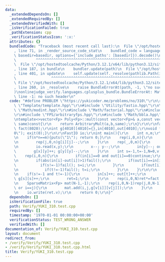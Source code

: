 ```yaml
---
data:
  _extendedDependsOn: []
  _extendedRequiredBy: []
  _extendedVerifiedWith: []
  _isVerificationFailed: true
  _pathExtension: cpp
  _verificationStatusIcon: ':x:'
  attributes: {}
  bundledCode: "Traceback (most recent call last):\n  File \"/opt/hostedtoolcache/Python/3.12.1/x64/lib/python3.12/site-packages/onlinejudge_verify/documentation/build.py\"\
    , line 71, in _render_source_code_stat\n    bundled_code = language.bundle(stat.path,\
    \ basedir=basedir, options={'include_paths': [basedir]}).decode()\n          \
    \         ^^^^^^^^^^^^^^^^^^^^^^^^^^^^^^^^^^^^^^^^^^^^^^^^^^^^^^^^^^^^^^^^^^^^^^^^^^^^^^^^^\n\
    \  File \"/opt/hostedtoolcache/Python/3.12.1/x64/lib/python3.12/site-packages/onlinejudge_verify/languages/cplusplus.py\"\
    , line 187, in bundle\n    bundler.update(path)\n  File \"/opt/hostedtoolcache/Python/3.12.1/x64/lib/python3.12/site-packages/onlinejudge_verify/languages/cplusplus_bundle.py\"\
    , line 401, in update\n    self.update(self._resolve(pathlib.Path(included), included_from=path))\n\
    \                ^^^^^^^^^^^^^^^^^^^^^^^^^^^^^^^^^^^^^^^^^^^^^^^^^^^^^^^^^\n \
    \ File \"/opt/hostedtoolcache/Python/3.12.1/x64/lib/python3.12/site-packages/onlinejudge_verify/languages/cplusplus_bundle.py\"\
    , line 260, in _resolve\n    raise BundleErrorAt(path, -1, \"no such header\"\
    )\nonlinejudge_verify.languages.cplusplus_bundle.BundleErrorAt: Math/factorial.hpp:\
    \ line -1: no such header\n"
  code: "#define PROBLEM \"https://yukicoder.me/problems/no/310\"\r\n\r\n#include\
    \ \"Template/template.hpp\"\r\n#include \"Utility/fastio.hpp\"\r\n\r\n#include\
    \ \"Math/modint.hpp\"\r\n#include \"Math/factorial.hpp\"\r\n#include \"Convolution/arbitrary.hpp\"\
    \r\n#include \"FPS/arbitraryfps.hpp\"\r\n#include \"Math/bbla.hpp\"\r\nusing Fp=fp<>;\r\
    \ntemplate<>vector<Fp> Poly<Fp>::mult(const vector<Fp>& a,const vector<Fp>& b,bool\
    \ same)const{\r\n    return ArbitraryMult(a,b,same);\r\n}\r\n\r\nfactorial<Fp>\
    \ fact(8020);\r\nint g[4010][4010]={},in[4010],out[4010];\r\nvoid fail(){puts(\"\
    0\"); exit(0);}\r\n\r\nFastIO io;\r\nint main(){\r\n    int n,m;\r\n    io.read(n,m);\r\
    \n    if(n*n==m){puts(\"1\"); return 0;}\r\n    rep(i,0,n){\r\n        g[i][i]=in[i]=out[i]=n;\r\
    \n        rep(j,0,n)g[i][j]--;\r\n    }\r\n    rep(_,0,m){\r\n        int x,y;\r\
    \n        io.read(x,y);\r\n        x--; y--;\r\n        in[y]--; out[x]--;\r\n\
    \        g[x][y]++; g[y][y]--;\r\n    }\r\n    int s=-1,t=-1,N=0,v[4010];\r\n\
    \    rep(i,0,n){\r\n        if(in[i]==0 and out[i]==0)continue;\r\n        v[N++]=i;\r\
    \n        if(abs(in[i]-out[i])>1)fail();\r\n        if(out[i]==in[i]+1){\r\n \
    \           if(s!=-1)fail(); s=i;\r\n        }\r\n        if(out[i]+1==in[i]){\r\
    \n            if(t!=-1)fail(); t=i;\r\n        }\r\n    }\r\n\r\n    Fp ret=n*n-m;\r\
    \n    if(s!=-1 and t!=-1){\r\n        in[s]++; out[t]++;\r\n        g[t][s]--;\
    \ g[s][s]++;\r\n        ret=1;\r\n    }\r\n    rep(i,0,N)ret*=fact.fact(in[v[i]]-1);\r\
    \n    SparseMatrix<Fp> mat(N-1,-1);\r\n    rep(i,0,N-1)rep(j,0,N-1)if(g[v[i]][v[j]]!=-1\
    \ or i==j){\r\n        mat.add(i,j,g[v[i]][v[j]]);\r\n    }\r\n    ret*=FastDet(mat);\r\
    \n    io.write(ret.v);\r\n    return 0;\r\n}"
  dependsOn: []
  isVerificationFile: true
  path: Verify/YUKI_310.test.cpp
  requiredBy: []
  timestamp: '1970-01-01 00:00:00+00:00'
  verificationStatus: TEST_WRONG_ANSWER
  verifiedWith: []
documentation_of: Verify/YUKI_310.test.cpp
layout: document
redirect_from:
- /verify/Verify/YUKI_310.test.cpp
- /verify/Verify/YUKI_310.test.cpp.html
title: Verify/YUKI_310.test.cpp
---
```

